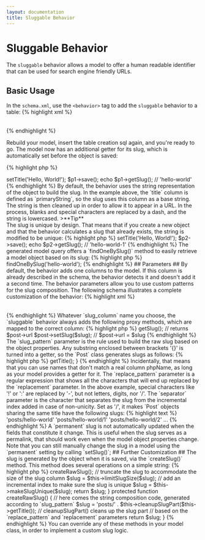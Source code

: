 ```yaml
---
layout: documentation
title: Sluggable Behavior
---
```


# Sluggable Behavior #

The `sluggable` behavior allows a model to offer a human readable identifier that can be used for search engine friendly URLs.

## Basic Usage ##

In the `schema.xml`, use the `<behavior>` tag to add the `sluggable` behavior to a table:
{% highlight xml %}
<table name="post">
  <column name="id" required="true" primaryKey="true" autoIncrement="true" type="INTEGER" />
  <column name="title" type="VARCHAR" required="true" primaryString="true" />
  <behavior name="sluggable" />
</table>
{% endhighlight %}

Rebuild your model, insert the table creation sql again, and you're ready to go. The model now has an additional getter for its slug, which is automatically set before the object is saved:

{% highlight php %}
<?php
$p1 = new Post();
$p1->setTitle('Hello, World!');
$p1->save();
echo $p1->getSlug(); // 'hello-world'
{% endhighlight %}

By default, the behavior uses the string representation of the object to build the slug. In the example above, the `title` column is defined as `primaryString`, so the slug uses this column as a base string. The string is then cleaned up in order to allow it to appear in a URL. In the process, blanks and special characters are replaced by a dash, and the string is lowercased.

>**Tip**<br />The slug is unique by design. That means that if you create a new object and that the behavior calculates a slug that already exists, the string is modified to be unique:

{% highlight php %}
<?php
$p2 = new Post();
$p2->setTitle('Hello, World!');
$p2->save();
echo $p2->getSlug(); // 'hello-world-1'
{% endhighlight %}

The generated model query offers a `findOneBySlug()` method to easily retrieve a model object based on its slug:

{% highlight php %}
<?php
$p = PostQuery::create()->findOneBySlug('hello-world');
{% endhighlight %}

## Parameters ##

By default, the behavior adds one columns to the model. If this column is already described in the schema, the behavior detects it and doesn't add it a second time. The behavior parameters allow you to use custom patterns for the slug composition. The following schema illustrates a complete customization of the behavior:

{% highlight xml %}
<table name="post">
  <column name="id" required="true" primaryKey="true" autoIncrement="true" type="INTEGER" />
  <column name="title" type="VARCHAR" required="true" primaryString="true" />
  <column name="url" type="VARCHAR" size="100" />
  <behavior name="sluggable">
    <parameter name="slug_column" value="url" />
    <parameter name="slug_pattern" value="/posts/{Title}" />
    <parameter name="replace_pattern" value="/[^\w\/]+/u" />
    <parameter name="replacement" value="-" />
    <parameter name="separator" value="/" />
    <parameter name="permanent" value="true" />
  </behavior>
</table>
{% endhighlight %}

Whatever `slug_column` name you choose, the `sluggable` behavior always adds the following proxy methods, which are mapped to the correct column:

{% highlight php %}
<?php
$post->getSlug();         // returns $post->url
$post->setSlug($slug);    // $post->url = $slug
{% endhighlight %}

The `slug_pattern` parameter is the rule used to build the raw slug based on the object properties. Any substring enclosed between brackets '{}' is turned into a getter, so the `Post` class generates slugs as follows:

{% highlight php %}
<?php
protected function createRawSlug()
{
  return '/posts/' . $this->getTitle();
}
{% endhighlight %}

Incidentally, that means that you can use names that don't match a real column phpName, as long as your model provides a getter for it.

The `replace_pattern` parameter is a regular expression that shows all the characters that will end up replaced by the `replacement` parameter. In the above example, special characters like '!' or ':' are replaced by '-', but not letters, digits, nor '/'.

The `separator` parameter is the character that separates the slug from the incremental index added in case of non-unicity. Set as '/', it makes `Post` objects sharing the same title have the following slugs:

{% highlight text %}
'posts/hello-world'
'posts/hello-world/1'
'posts/hello-world/2'
...
{% endhighlight %}

A `permanent` slug is not automatically updated when the fields that constitute it change. This is useful when the slug serves as a permalink, that should work even when the model object properties change. Note that you can still manually change the slug in a model using the `permanent` setting by calling `setSlug()`;

## Further Customization ##

The slug is generated by the object when it is saved, via the `createSlug()` method. This method does several operations on a simple string:

{% highlight php %}
<?php
protected function createSlug()
{
  // create the slug based on the `slug_pattern` and the object properties
  $slug = $this->createRawSlug();
  // truncate the slug to accommodate the size of the slug column
  $slug = $this->limitSlugSize($slug);
  // add an incremental index to make sure the slug is unique
  $slug = $this->makeSlugUnique($slug);

  return $slug;
}

protected function createRawSlug()
{
  // here comes the string composition code, generated according to `slug_pattern`
  $slug = 'posts/' . $this->cleanupSlugPart($this->getTitle());
  // cleanupSlugPart() cleans up the slug part
  // based on the `replace_pattern` and `replacement` parameters

  return $slug;
}
{% endhighlight %}

You can override any of these methods in your model class, in order to implement a custom slug logic.
